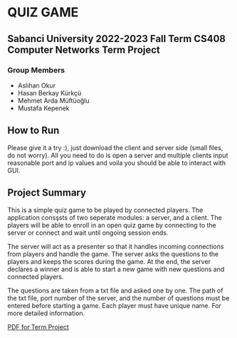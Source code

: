 # QUIZ GAME
## Sabanci University 2022-2023 Fall Term CS408 Computer Networks Term Project

### Group Members
- Aslıhan Okur
- Hasan Berkay Kürkçü
- Mehmet Arda Müftüoğlu
- Mustafa Kepenek

## How to Run
Please give it a try :), just download the client and server side (small files, do not worry). All you need to do is open a server and multiple clients input reasonable port and ip values and voila you should be able to interact with GUI.  

## Project Summary
This is a simple quiz game to be played by connected players. The application consşsts of two seperate modules: a server, and a client. The players will be able to enroll in an open quiz game by connecting to the server or connect and wait until ongoing session ends. 

The server will act as a presenter so that it handles incoming connections from players and handle the game. The server asks the questions to the players and keeps the scores during the game. At the end, the server declares a winner and is able to start a new game with new questions and connected players.

The questions are taken from a txt file and asked one by one. The path of the txt file, port number of the server, and the number of questions must be entered before starting a game. Each player must have unique name. For more detailed information.

[PDF for Term Project](/term_project_details/CS%20408-term%20project-Fall22.pdf)
